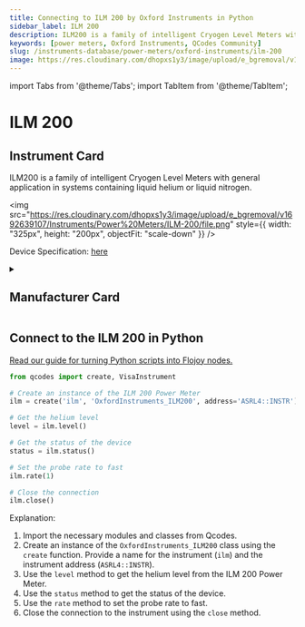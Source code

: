 ```yaml
---
title: Connecting to ILM 200 by Oxford Instruments in Python
sidebar_label: ILM 200
description: ILM200 is a family of intelligent Cryogen Level Meters with general application in systems containing liquid helium or liquid nitrogen.
keywords: [power meters, Oxford Instruments, QCodes Community]
slug: /instruments-database/power-meters/oxford-instruments/ilm-200
image: https://res.cloudinary.com/dhopxs1y3/image/upload/e_bgremoval/v1692639107/Instruments/Power%20Meters/ILM-200/file.png
---
```


import Tabs from '@theme/Tabs';
import TabItem from '@theme/TabItem';

# ILM 200

## Instrument Card

<div className="flex">

<div>

ILM200 is a family of intelligent Cryogen Level Meters with general application in systems containing liquid helium or liquid nitrogen.

</div>

<img src="https://res.cloudinary.com/dhopxs1y3/image/upload/e_bgremoval/v1692639107/Instruments/Power%20Meters/ILM-200/file.png" style={{ width: "325px", height: "200px", objectFit: "scale-down" }} />

</div>

<div className="flex text-center">

<p>Device Specification: <a target="\_blank" href="http://lmu.web.psi.ch/docu/manuals/bulk_manuals/OxfordInstruments/ILM200.pdf">here</a></p>

</div>

<details style={{ marginTop: "15px"}}>
<summary><h2>Manufacturer Card</h2></summary>

<img src="https://res.cloudinary.com/dhopxs1y3/image/upload/v1692806167/Instruments/Vendor%20Logos/Oxford_Instruments.png" style={{ width: "100%", height: "170px",objectFit: "scale-down" }} />

Oxford Instruments plc is a United Kingdom manufacturing and research company that designs and manufactures tools and systems for industry and research. The company is headquartered in Abingdon, Oxfordshire, England, with sites in the United Kingdom, United States, Europe, and Asia.[2] It is listed on the London Stock Exchange and is a constituent of the FTSE 250 Index.[3].

<ul>
  <li>Headquarters: Abingdon, United Kingdom</li>
  <li>Yearly Revenue (millions, USD): 367.3</li>
  <li>Vendor Website: <a href="https://www.oxinst.com/">here</a></li>
</ul>
</details>

## Connect to the ILM 200 in Python

[Read our guide for turning Python scripts into Flojoy nodes.](https://docs.flojoy.ai/custom-nodes/creating-custom-node/)
<Tabs>
<TabItem value="QCodes Community" label="QCodes Community">

```python
from qcodes import create, VisaInstrument

# Create an instance of the ILM 200 Power Meter
ilm = create('ilm', 'OxfordInstruments_ILM200', address='ASRL4::INSTR')

# Get the helium level
level = ilm.level()

# Get the status of the device
status = ilm.status()

# Set the probe rate to fast
ilm.rate(1)

# Close the connection
ilm.close()
```

Explanation:
1. Import the necessary modules and classes from Qcodes.
2. Create an instance of the `OxfordInstruments_ILM200` class using the `create` function. Provide a name for the instrument (`ilm`) and the instrument address (`ASRL4::INSTR`).
3. Use the `level` method to get the helium level from the ILM 200 Power Meter.
4. Use the `status` method to get the status of the device.
5. Use the `rate` method to set the probe rate to fast.
6. Close the connection to the instrument using the `close` method.

</TabItem>
</Tabs>
